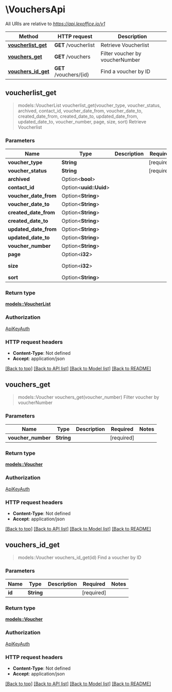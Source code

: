 # \VouchersApi

All URIs are relative to *https://api.lexoffice.io/v1*

Method | HTTP request | Description
------------- | ------------- | -------------
[**voucherlist_get**](VouchersApi.md#voucherlist_get) | **GET** /voucherlist | Retrieve Voucherlist
[**vouchers_get**](VouchersApi.md#vouchers_get) | **GET** /vouchers | Filter voucher by voucherNumber
[**vouchers_id_get**](VouchersApi.md#vouchers_id_get) | **GET** /vouchers/{id} | Find a voucher by ID



## voucherlist_get

> models::VoucherList voucherlist_get(voucher_type, voucher_status, archived, contact_id, voucher_date_from, voucher_date_to, created_date_from, created_date_to, updated_date_from, updated_date_to, voucher_number, page, size, sort)
Retrieve Voucherlist

### Parameters


Name | Type | Description  | Required | Notes
------------- | ------------- | ------------- | ------------- | -------------
**voucher_type** | **String** |  | [required] |
**voucher_status** | **String** |  | [required] |
**archived** | Option<**bool**> |  |  |
**contact_id** | Option<**uuid::Uuid**> |  |  |
**voucher_date_from** | Option<**String**> |  |  |
**voucher_date_to** | Option<**String**> |  |  |
**created_date_from** | Option<**String**> |  |  |
**created_date_to** | Option<**String**> |  |  |
**updated_date_from** | Option<**String**> |  |  |
**updated_date_to** | Option<**String**> |  |  |
**voucher_number** | Option<**String**> |  |  |
**page** | Option<**i32**> |  |  |
**size** | Option<**i32**> |  |  |[default to 25]
**sort** | Option<**String**> |  |  |

### Return type

[**models::VoucherList**](VoucherList.md)

### Authorization

[ApiKeyAuth](../README.md#ApiKeyAuth)

### HTTP request headers

- **Content-Type**: Not defined
- **Accept**: application/json

[[Back to top]](#) [[Back to API list]](../README.md#documentation-for-api-endpoints) [[Back to Model list]](../README.md#documentation-for-models) [[Back to README]](../README.md)


## vouchers_get

> models::Voucher vouchers_get(voucher_number)
Filter voucher by voucherNumber

### Parameters


Name | Type | Description  | Required | Notes
------------- | ------------- | ------------- | ------------- | -------------
**voucher_number** | **String** |  | [required] |

### Return type

[**models::Voucher**](Voucher.md)

### Authorization

[ApiKeyAuth](../README.md#ApiKeyAuth)

### HTTP request headers

- **Content-Type**: Not defined
- **Accept**: application/json

[[Back to top]](#) [[Back to API list]](../README.md#documentation-for-api-endpoints) [[Back to Model list]](../README.md#documentation-for-models) [[Back to README]](../README.md)


## vouchers_id_get

> models::Voucher vouchers_id_get(id)
Find a voucher by ID

### Parameters


Name | Type | Description  | Required | Notes
------------- | ------------- | ------------- | ------------- | -------------
**id** | **String** |  | [required] |

### Return type

[**models::Voucher**](Voucher.md)

### Authorization

[ApiKeyAuth](../README.md#ApiKeyAuth)

### HTTP request headers

- **Content-Type**: Not defined
- **Accept**: application/json

[[Back to top]](#) [[Back to API list]](../README.md#documentation-for-api-endpoints) [[Back to Model list]](../README.md#documentation-for-models) [[Back to README]](../README.md)

